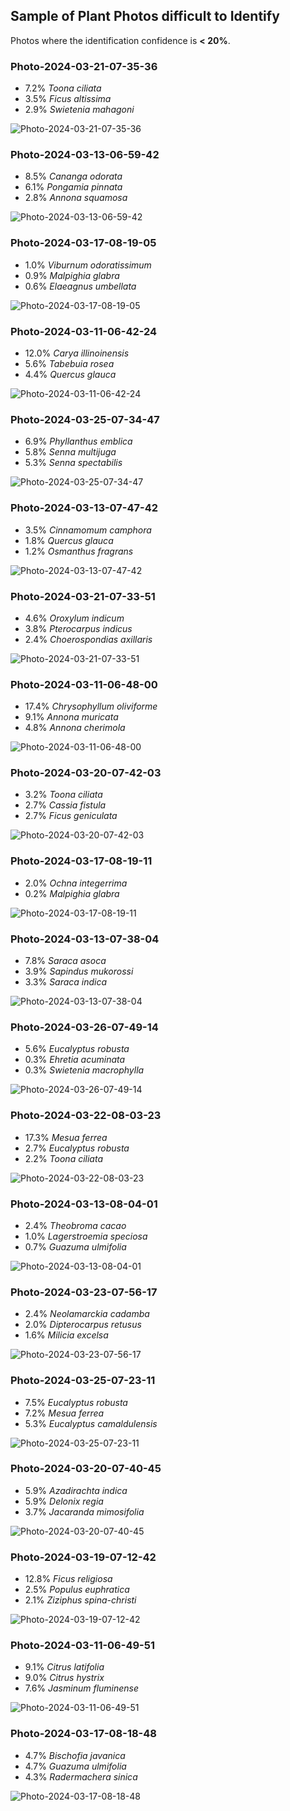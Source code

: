 ## Sample of Plant Photos difficult to Identify

Photos where the identification confidence is **< 20%**.

### Photo-2024-03-21-07-35-36

* 7.2% *Toona ciliata*
* 3.5% *Ficus altissima*
* 2.9% *Swietenia mahagoni*

![Photo-2024-03-21-07-35-36](data/images/Photo-2024-03-21-07-35-36.jpg)

### Photo-2024-03-13-06-59-42

* 8.5% *Cananga odorata*
* 6.1% *Pongamia pinnata*
* 2.8% *Annona squamosa*

![Photo-2024-03-13-06-59-42](data/images/Photo-2024-03-13-06-59-42.jpg)

### Photo-2024-03-17-08-19-05

* 1.0% *Viburnum odoratissimum*
* 0.9% *Malpighia glabra*
* 0.6% *Elaeagnus umbellata*

![Photo-2024-03-17-08-19-05](data/images/Photo-2024-03-17-08-19-05.jpg)

### Photo-2024-03-11-06-42-24

* 12.0% *Carya illinoinensis*
* 5.6% *Tabebuia rosea*
* 4.4% *Quercus glauca*

![Photo-2024-03-11-06-42-24](data/images/Photo-2024-03-11-06-42-24.jpg)

### Photo-2024-03-25-07-34-47

* 6.9% *Phyllanthus emblica*
* 5.8% *Senna multijuga*
* 5.3% *Senna spectabilis*

![Photo-2024-03-25-07-34-47](data/images/Photo-2024-03-25-07-34-47.jpg)

### Photo-2024-03-13-07-47-42

* 3.5% *Cinnamomum camphora*
* 1.8% *Quercus glauca*
* 1.2% *Osmanthus fragrans*

![Photo-2024-03-13-07-47-42](data/images/Photo-2024-03-13-07-47-42.jpg)

### Photo-2024-03-21-07-33-51

* 4.6% *Oroxylum indicum*
* 3.8% *Pterocarpus indicus*
* 2.4% *Choerospondias axillaris*

![Photo-2024-03-21-07-33-51](data/images/Photo-2024-03-21-07-33-51.jpg)

### Photo-2024-03-11-06-48-00

* 17.4% *Chrysophyllum oliviforme*
* 9.1% *Annona muricata*
* 4.8% *Annona cherimola*

![Photo-2024-03-11-06-48-00](data/images/Photo-2024-03-11-06-48-00.jpg)

### Photo-2024-03-20-07-42-03

* 3.2% *Toona ciliata*
* 2.7% *Cassia fistula*
* 2.7% *Ficus geniculata*

![Photo-2024-03-20-07-42-03](data/images/Photo-2024-03-20-07-42-03.jpg)

### Photo-2024-03-17-08-19-11

* 2.0% *Ochna integerrima*
* 0.2% *Malpighia glabra*

![Photo-2024-03-17-08-19-11](data/images/Photo-2024-03-17-08-19-11.jpg)

### Photo-2024-03-13-07-38-04

* 7.8% *Saraca asoca*
* 3.9% *Sapindus mukorossi*
* 3.3% *Saraca indica*

![Photo-2024-03-13-07-38-04](data/images/Photo-2024-03-13-07-38-04.jpg)

### Photo-2024-03-26-07-49-14

* 5.6% *Eucalyptus robusta*
* 0.3% *Ehretia acuminata*
* 0.3% *Swietenia macrophylla*

![Photo-2024-03-26-07-49-14](data/images/Photo-2024-03-26-07-49-14.jpg)

### Photo-2024-03-22-08-03-23

* 17.3% *Mesua ferrea*
* 2.7% *Eucalyptus robusta*
* 2.2% *Toona ciliata*

![Photo-2024-03-22-08-03-23](data/images/Photo-2024-03-22-08-03-23.jpg)

### Photo-2024-03-13-08-04-01

* 2.4% *Theobroma cacao*
* 1.0% *Lagerstroemia speciosa*
* 0.7% *Guazuma ulmifolia*

![Photo-2024-03-13-08-04-01](data/images/Photo-2024-03-13-08-04-01.jpg)

### Photo-2024-03-23-07-56-17

* 2.4% *Neolamarckia cadamba*
* 2.0% *Dipterocarpus retusus*
* 1.6% *Milicia excelsa*

![Photo-2024-03-23-07-56-17](data/images/Photo-2024-03-23-07-56-17.jpg)

### Photo-2024-03-25-07-23-11

* 7.5% *Eucalyptus robusta*
* 7.2% *Mesua ferrea*
* 5.3% *Eucalyptus camaldulensis*

![Photo-2024-03-25-07-23-11](data/images/Photo-2024-03-25-07-23-11.jpg)

### Photo-2024-03-20-07-40-45

* 5.9% *Azadirachta indica*
* 5.9% *Delonix regia*
* 3.7% *Jacaranda mimosifolia*

![Photo-2024-03-20-07-40-45](data/images/Photo-2024-03-20-07-40-45.jpg)

### Photo-2024-03-19-07-12-42

* 12.8% *Ficus religiosa*
* 2.5% *Populus euphratica*
* 2.1% *Ziziphus spina-christi*

![Photo-2024-03-19-07-12-42](data/images/Photo-2024-03-19-07-12-42.jpg)

### Photo-2024-03-11-06-49-51

* 9.1% *Citrus latifolia*
* 9.0% *Citrus hystrix*
* 7.6% *Jasminum fluminense*

![Photo-2024-03-11-06-49-51](data/images/Photo-2024-03-11-06-49-51.jpg)

### Photo-2024-03-17-08-18-48

* 4.7% *Bischofia javanica*
* 4.7% *Guazuma ulmifolia*
* 4.3% *Radermachera sinica*

![Photo-2024-03-17-08-18-48](data/images/Photo-2024-03-17-08-18-48.jpg)
